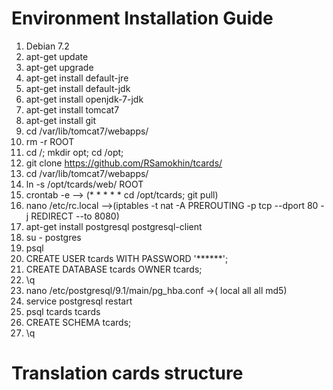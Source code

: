 Environment Installation Guide
======
1. Debian 7.2
2. apt-get update
3. apt-get upgrade
8. apt-get install default-jre
9. apt-get install default-jdk
10. apt-get install openjdk-7-jdk
15. apt-get install tomcat7
20. apt-get install git
21. cd /var/lib/tomcat7/webapps/
22. rm -r ROOT
27. cd /; mkdir opt; cd /opt;
28. git clone https://github.com/RSamokhin/tcards/
29. cd /var/lib/tomcat7/webapps/
29. ln -s /opt/tcards/web/ ROOT
30. crontab -e --> (* * * * * cd /opt/tcards; git pull)
31. nano /etc/rc.local -->(iptables -t nat -A PREROUTING -p tcp --dport 80 -j REDIRECT --to 8080)
32. apt-get install postgresql postgresql-client
33. su - postgres
34. psql 
35. CREATE USER tcards WITH PASSWORD '******';
35. CREATE DATABASE tcards OWNER tcards;
36. \q
37. nano /etc/postgresql/9.1/main/pg_hba.conf ->( local all all md5)  
38. service postgresql restart
39. psql tcards tcards
40. CREATE SCHEMA tcards;
41. \q


Translation cards structure
======
